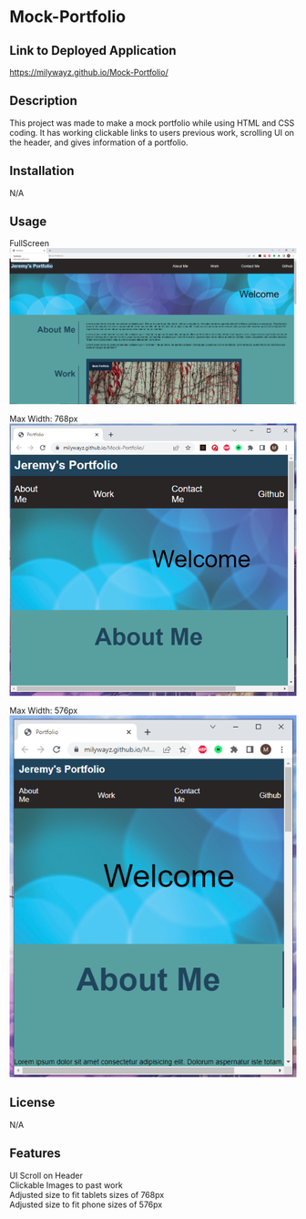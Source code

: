 # Mock-Portfolio

## Link to Deployed Application

https://milywayz.github.io/Mock-Portfolio/


## Description

This project was made to make a mock portfolio while using HTML and CSS coding. It has working clickable links to users previous work, scrolling UI on the header, and gives information of a portfolio. 


## Installation

N/A

## Usage
FullScreen
![Alt text](./assets/webpage1.png)

Max Width: 768px
![Alt text](./assets/webpage2.png)

Max Width: 576px <br>
![Alt text](./assets/webpage3.png)


   
## License

N/A


## Features

UI Scroll on Header <br>
Clickable Images to past work <br>
Adjusted size to fit tablets sizes of 768px <br>
Adjusted size to fit phone sizes of 576px

